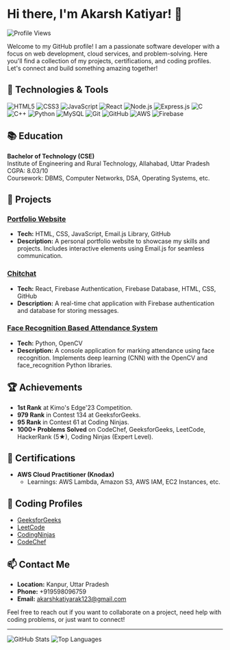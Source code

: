 # Hi there, I'm Akarsh Katiyar! 👋

![Profile Views](https://komarev.com/ghpvc/?username=Ak8933&color=blue)

Welcome to my GitHub profile! I am a passionate software developer with a focus on web development, cloud services, and problem-solving. Here you'll find a collection of my projects, certifications, and coding profiles. Let's connect and build something amazing together!

## 🔧 Technologies & Tools

![HTML5](https://img.shields.io/badge/-HTML5-E34F26?logo=html5&logoColor=white&style=flat)
![CSS3](https://img.shields.io/badge/-CSS3-1572B6?logo=css3&logoColor=white&style=flat)
![JavaScript](https://img.shields.io/badge/-JavaScript-F7DF1E?logo=javascript&logoColor=black&style=flat)
![React](https://img.shields.io/badge/-React-61DAFB?logo=react&logoColor=black&style=flat)
![Node.js](https://img.shields.io/badge/-Node.js-339933?logo=node.js&logoColor=white&style=flat)
![Express.js](https://img.shields.io/badge/-Express.js-000000?logo=express&logoColor=white&style=flat)
![C](https://img.shields.io/badge/-C-A8B9CC?logo=c&logoColor=black&style=flat)
![C++](https://img.shields.io/badge/-C++-00599C?logo=c%2B%2B&logoColor=white&style=flat)
![Python](https://img.shields.io/badge/-Python-3776AB?logo=python&logoColor=white&style=flat)
![MySQL](https://img.shields.io/badge/-MySQL-4479A1?logo=mysql&logoColor=white&style=flat)
![Git](https://img.shields.io/badge/-Git-F05032?logo=git&logoColor=white&style=flat)
![GitHub](https://img.shields.io/badge/-GitHub-181717?logo=github&logoColor=white&style=flat)
![AWS](https://img.shields.io/badge/-AWS-232F3E?logo=amazon-aws&logoColor=white&style=flat)
![Firebase](https://img.shields.io/badge/-Firebase-FFCA28?logo=firebase&logoColor=black&style=flat)

## 📚 Education

**Bachelor of Technology (CSE)**  
Institute of Engineering and Rural Technology, Allahabad, Uttar Pradesh  
CGPA: 8.03/10  
Coursework: DBMS, Computer Networks, DSA, Operating Systems, etc.

## 🌟 Projects

### [Portfolio Website](https://ak8933.github.io/portfolio.github.io/)
- **Tech:** HTML, CSS, JavaScript, Email.js Library, GitHub
- **Description:** A personal portfolio website to showcase my skills and projects. Includes interactive elements using Email.js for seamless communication.

### [Chitchat](https://ak8933.github.io/chitchat/)
- **Tech:** React, Firebase Authentication, Firebase Database, HTML, CSS, GitHub
- **Description:** A real-time chat application with Firebase authentication and database for storing messages.

### [Face Recognition Based Attendance System](https://github.com/Ak8933/attendance_system/)
- **Tech:** Python, OpenCV
- **Description:** A console application for marking attendance using face recognition. Implements deep learning (CNN) with the OpenCV and face_recognition Python libraries.

## 🏆 Achievements

- **1st Rank** at Kimo's Edge'23 Competition.
- **979 Rank** in Contest 134 at GeeksforGeeks.
- **95 Rank** in Contest 61 at Coding Ninjas.
- **1000+ Problems Solved** on CodeChef, GeeksforGeeks, LeetCode, HackerRank (5★), Coding Ninjas (Expert Level).

## 📜 Certifications

- **AWS Cloud Practitioner (Knodax)**
  - Learnings: AWS Lambda, Amazon S3, AWS IAM, EC2 Instances, etc.

## 📝 Coding Profiles

- [GeeksforGeeks](https://auth.geeksforgeeks.org/user/ak3007/)
- [LeetCode](https://leetcode.com/ak3007/)
- [CodingNinjas](https://www.codingninjas.com/studio/profile/ak3007)
- [CodeChef](https://www.codechef.com/users/rudra_07_07)

## 📫 Contact Me

- **Location:** Kanpur, Uttar Pradesh
- **Phone:** +919598096759
- **Email:** akarshkatiyarak123@gmail.com

Feel free to reach out if you want to collaborate on a project, need help with coding problems, or just want to connect!

---

![GitHub Stats](https://github-readme-stats.vercel.app/api?username=Ak8933&show_icons=true&theme=radical)
![Top Languages](https://github-readme-stats.vercel.app/api/top-langs/?username=Ak8933&layout=compact&theme=radical)


